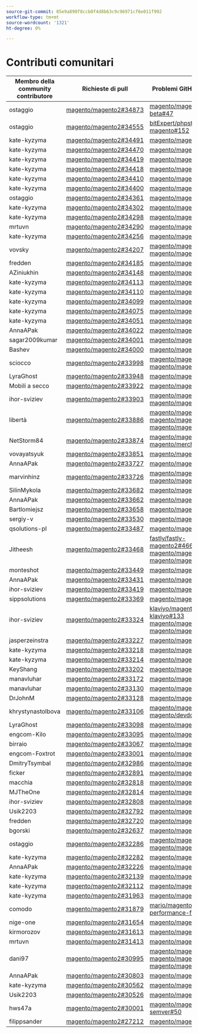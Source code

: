 ```yaml
---
source-git-commit: 85e9a890f8ccb0f4d8b63c9c96971cf6e011f992
workflow-type: tm+mt
source-wordcount: '1321'
ht-degree: 0%

---
```

# Contributi comunitari

| Membro della community contributore | Richieste di pull | Problemi GitHub correlati |
| ------- | ------- | ------- |
| ostaggio | [magento/magento2#34873](https://github.com/magento/magento2/pull/34873) | [magento/magento-beta#47](https://github.com/magento/magento-beta/issues/47) |
| ostaggio | [magento/magento2#34555](https://github.com/magento/magento2/pull/34555) | [bitExpert/phpstan-magento#152](https://github.com/bitExpert/phpstan-magento/issues/152) |
| kate-kyzyma | [magento/magento2#34491](https://github.com/magento/magento2/pull/34491) | [magento/magento2#34579](https://github.com/magento/magento2/issues/34579) |
| kate-kyzyma | [magento/magento2#34470](https://github.com/magento/magento2/pull/34470) | [magento/magento2#34490](https://github.com/magento/magento2/issues/34490) |
| kate-kyzyma | [magento/magento2#34419](https://github.com/magento/magento2/pull/34419) | [magento/magento2#34422](https://github.com/magento/magento2/issues/34422) |
| kate-kyzyma | [magento/magento2#34418](https://github.com/magento/magento2/pull/34418) | [magento/magento2#34510](https://github.com/magento/magento2/issues/34510) |
| kate-kyzyma | [magento/magento2#34410](https://github.com/magento/magento2/pull/34410) | [magento/magento2#34414](https://github.com/magento/magento2/issues/34414) |
| kate-kyzyma | [magento/magento2#34400](https://github.com/magento/magento2/pull/34400) | [magento/magento2#34511](https://github.com/magento/magento2/issues/34511) |
| ostaggio | [magento/magento2#34361](https://github.com/magento/magento2/pull/34361) | [magento/magento2#32252](https://github.com/magento/magento2/issues/32252) |
| kate-kyzyma | [magento/magento2#34302](https://github.com/magento/magento2/pull/34302) | [magento/magento2#34435](https://github.com/magento/magento2/issues/34435) |
| kate-kyzyma | [magento/magento2#34298](https://github.com/magento/magento2/pull/34298) | [magento/magento2#34512](https://github.com/magento/magento2/issues/34512) |
| mrtuvn | [magento/magento2#34290](https://github.com/magento/magento2/pull/34290) | [magento/magento2#34467](https://github.com/magento/magento2/issues/34467) |
| kate-kyzyma | [magento/magento2#34256](https://github.com/magento/magento2/pull/34256) | [magento/magento2#34317](https://github.com/magento/magento2/issues/34317) |
| vovsky | [magento/magento2#34207](https://github.com/magento/magento2/pull/34207) | [magento/magento2#32948](https://github.com/magento/magento2/issues/32948) [magento/magento2#26254](https://github.com/magento/magento2/issues/26254) |
| fredden | [magento/magento2#34185](https://github.com/magento/magento2/pull/34185) | [magento/magento2#34513](https://github.com/magento/magento2/issues/34513) |
| AZiniukhin | [magento/magento2#34148](https://github.com/magento/magento2/pull/34148) | [magento/magento2#34130](https://github.com/magento/magento2/issues/34130) |
| kate-kyzyma | [magento/magento2#34113](https://github.com/magento/magento2/pull/34113) | [magento/magento2#34316](https://github.com/magento/magento2/issues/34316) |
| kate-kyzyma | [magento/magento2#34110](https://github.com/magento/magento2/pull/34110) | [magento/magento2#34314](https://github.com/magento/magento2/issues/34314) |
| kate-kyzyma | [magento/magento2#34099](https://github.com/magento/magento2/pull/34099) | [magento/magento2#34313](https://github.com/magento/magento2/issues/34313) |
| kate-kyzyma | [magento/magento2#34075](https://github.com/magento/magento2/pull/34075) | [magento/magento2#34312](https://github.com/magento/magento2/issues/34312) |
| kate-kyzyma | [magento/magento2#34051](https://github.com/magento/magento2/pull/34051) | [magento/magento2#34311](https://github.com/magento/magento2/issues/34311) |
| AnnaAPak | [magento/magento2#34022](https://github.com/magento/magento2/pull/34022) | [magento/magento2#34315](https://github.com/magento/magento2/issues/34315) |
| sagar2009kumar | [magento/magento2#34001](https://github.com/magento/magento2/pull/34001) | [magento/magento2#34067](https://github.com/magento/magento2/issues/34067) |
| Bashev | [magento/magento2#34000](https://github.com/magento/magento2/pull/34000) | [magento/magento2#33996](https://github.com/magento/magento2/issues/33996) |
| sciocco | [magento/magento2#33998](https://github.com/magento/magento2/pull/33998) | [magento/magento2#34024](https://github.com/magento/magento2/issues/34024) [magento/magento2#34025](https://github.com/magento/magento2/issues/34025) |
| LyraGhost | [magento/magento2#33948](https://github.com/magento/magento2/pull/33948) | [magento/magento2#34338](https://github.com/magento/magento2/issues/34338) |
| Mobili a secco | [magento/magento2#33922](https://github.com/magento/magento2/pull/33922) | [magento/magento2#33924](https://github.com/magento/magento2/issues/33924) |
| ihor-sviziev | [magento/magento2#33903](https://github.com/magento/magento2/pull/33903) | [magento/magento2#33928](https://github.com/magento/magento2/issues/33928) [magento/magento2#23324](https://github.com/magento/magento2/issues/23324) |
| libertà | [magento/magento2#33886](https://github.com/magento/magento2/pull/33886) | [magento/magento2#33680](https://github.com/magento/magento2/issues/33680) [magento/magento2#33755](https://github.com/magento/magento2/issues/33755) [magento/magento2#33945](https://github.com/magento/magento2/issues/33945) |
| NetStorm84 | [magento/magento2#33874](https://github.com/magento/magento2/pull/33874) | [magento/magento2#34008](https://github.com/magento/magento2/issues/34008) [magento/merchdocs#1686](https://github.com/magento/merchdocs/issues/1686) |
| vovayatsyuk | [magento/magento2#33851](https://github.com/magento/magento2/pull/33851) | [magento/magento2#34483](https://github.com/magento/magento2/issues/34483) |
| AnnaAPak | [magento/magento2#33727](https://github.com/magento/magento2/pull/33727) | [magento/magento2#33747](https://github.com/magento/magento2/issues/33747) |
| marvinhinz | [magento/magento2#33726](https://github.com/magento/magento2/pull/33726) | [magento/magento2#33760](https://github.com/magento/magento2/issues/33760) [magento/magento2#33908](https://github.com/magento/magento2/issues/33908) |
| SilinMykola | [magento/magento2#33682](https://github.com/magento/magento2/pull/33682) | [magento/magento2#33589](https://github.com/magento/magento2/issues/33589) |
| AnnaAPak | [magento/magento2#33662](https://github.com/magento/magento2/pull/33662) | [magento/magento2#33689](https://github.com/magento/magento2/issues/33689) |
| Bartlomiejsz | [magento/magento2#33658](https://github.com/magento/magento2/pull/33658) | [magento/magento2#33839](https://github.com/magento/magento2/issues/33839) |
| sergiy-v | [magento/magento2#33530](https://github.com/magento/magento2/pull/33530) | [magento/magento2#33531](https://github.com/magento/magento2/issues/33531) |
| qsolutions-pl | [magento/magento2#33487](https://github.com/magento/magento2/pull/33487) | [magento/magento2#33486](https://github.com/magento/magento2/issues/33486) |
| Jitheesh | [magento/magento2#33468](https://github.com/magento/magento2/pull/33468) | [fastly/fastly-magento2#466](https://github.com/fastly/fastly-magento2/issues/466) [magento/magento2#28102](https://github.com/magento/magento2/issues/28102) [magento/magento2#6401](https://github.com/magento/magento2/issues/6401) |
| monteshot | [magento/magento2#33449](https://github.com/magento/magento2/pull/33449) | [magento/magento2#33334](https://github.com/magento/magento2/issues/33334) |
| AnnaAPak | [magento/magento2#33431](https://github.com/magento/magento2/pull/33431) | [magento/magento2#33635](https://github.com/magento/magento2/issues/33635) |
| ihor-sviziev | [magento/magento2#33419](https://github.com/magento/magento2/pull/33419) | [magento/magento2#34166](https://github.com/magento/magento2/issues/34166) |
| sippsolutions | [magento/magento2#33369](https://github.com/magento/magento2/pull/33369) | [magento/magento2#34451](https://github.com/magento/magento2/issues/34451) |
| ihor-sviziev | [magento/magento2#33324](https://github.com/magento/magento2/pull/33324) | [klaviyo/magento2-klaviyo#133](https://github.com/klaviyo/magento2-klaviyo/issues/133) [magento/magento2#33675](https://github.com/magento/magento2/issues/33675) [magento/magento2#33676](https://github.com/magento/magento2/issues/33676) |
| jasperzeinstra | [magento/magento2#33227](https://github.com/magento/magento2/pull/33227) | [magento/magento2#33984](https://github.com/magento/magento2/issues/33984) |
| kate-kyzyma | [magento/magento2#33218](https://github.com/magento/magento2/pull/33218) | [magento/magento2#33556](https://github.com/magento/magento2/issues/33556) |
| kate-kyzyma | [magento/magento2#33214](https://github.com/magento/magento2/pull/33214) | [magento/magento2#33806](https://github.com/magento/magento2/issues/33806) |
| KeyShang | [magento/magento2#33202](https://github.com/magento/magento2/pull/33202) | [magento/magento2#33101](https://github.com/magento/magento2/issues/33101) |
| manavluhar | [magento/magento2#33172](https://github.com/magento/magento2/pull/33172) | [magento/magento2#33698](https://github.com/magento/magento2/issues/33698) |
| manavluhar | [magento/magento2#33130](https://github.com/magento/magento2/pull/33130) | [magento/magento2#33143](https://github.com/magento/magento2/issues/33143) |
| DrJohnM | [magento/magento2#33128](https://github.com/magento/magento2/pull/33128) | [magento/magento2#33144](https://github.com/magento/magento2/issues/33144) |
| khrystynastolbova | [magento/magento2#33106](https://github.com/magento/magento2/pull/33106) | [magento/magento2#32615](https://github.com/magento/magento2/issues/32615) [magento/devdocs#9248](https://github.com/magento/devdocs/issues/9248) |
| LyraGhost | [magento/magento2#33098](https://github.com/magento/magento2/pull/33098) | [magento/magento2#34338](https://github.com/magento/magento2/issues/34338) |
| engcom-Kilo | [magento/magento2#33095](https://github.com/magento/magento2/pull/33095) | [magento/magento2#32930](https://github.com/magento/magento2/issues/32930) |
| birraio | [magento/magento2#33067](https://github.com/magento/magento2/pull/33067) | [magento/magento2#33075](https://github.com/magento/magento2/issues/33075) |
| engcom-Foxtrot | [magento/magento2#33001](https://github.com/magento/magento2/pull/33001) | [magento/magento2#32596](https://github.com/magento/magento2/issues/32596) |
| DmitryTsymbal | [magento/magento2#32986](https://github.com/magento/magento2/pull/32986) | [magento/magento2#32991](https://github.com/magento/magento2/issues/32991) |
| ficker | [magento/magento2#32891](https://github.com/magento/magento2/pull/32891) | [magento/magento2#32885](https://github.com/magento/magento2/issues/32885) |
| macchia | [magento/magento2#32818](https://github.com/magento/magento2/pull/32818) | [magento/magento2#33434](https://github.com/magento/magento2/issues/33434) |
| MJTheOne | [magento/magento2#32814](https://github.com/magento/magento2/pull/32814) | [magento/magento2#32819](https://github.com/magento/magento2/issues/32819) |
| ihor-sviziev | [magento/magento2#32808](https://github.com/magento/magento2/pull/32808) | [magento/magento2#32954](https://github.com/magento/magento2/issues/32954) |
| Usik2203 | [magento/magento2#32792](https://github.com/magento/magento2/pull/32792) | [magento/magento2#32821](https://github.com/magento/magento2/issues/32821) |
| fredden | [magento/magento2#32720](https://github.com/magento/magento2/pull/32720) | [magento/magento2#34356](https://github.com/magento/magento2/issues/34356) |
| bgorski | [magento/magento2#32637](https://github.com/magento/magento2/pull/32637) | [magento/magento2#32636](https://github.com/magento/magento2/issues/32636) |
| ostaggio | [magento/magento2#32286](https://github.com/magento/magento2/pull/32286) | [magento/magento2#32289](https://github.com/magento/magento2/issues/32289) [magento/magento2#28326](https://github.com/magento/magento2/issues/28326) |
| kate-kyzyma | [magento/magento2#32282](https://github.com/magento/magento2/pull/32282) | [magento/magento2#33788](https://github.com/magento/magento2/issues/33788) |
| AnnaAPak | [magento/magento2#32226](https://github.com/magento/magento2/pull/32226) | [magento/magento2#32381](https://github.com/magento/magento2/issues/32381) |
| kate-kyzyma | [magento/magento2#32139](https://github.com/magento/magento2/pull/32139) | [magento/magento2#33786](https://github.com/magento/magento2/issues/33786) |
| kate-kyzyma | [magento/magento2#32112](https://github.com/magento/magento2/pull/32112) | [magento/magento2#33775](https://github.com/magento/magento2/issues/33775) |
| kate-kyzyma | [magento/magento2#31963](https://github.com/magento/magento2/pull/31963) | [magento/magento2#33783](https://github.com/magento/magento2/issues/33783) |
| comodo | [magento/magento2#31879](https://github.com/magento/magento2/pull/31879) | [mario/magento2-performance-fixes#4](https://github.com/maritos/magento2-performance-fixes/issues/4) |
| nige-one | [magento/magento2#31654](https://github.com/magento/magento2/pull/31654) | [magento/magento2#30948](https://github.com/magento/magento2/issues/30948) |
| kirmorozov | [magento/magento2#31613](https://github.com/magento/magento2/pull/31613) | [magento/magento2#33809](https://github.com/magento/magento2/issues/33809) |
| mrtuvn | [magento/magento2#31413](https://github.com/magento/magento2/pull/31413) | [magento/magento2#31379](https://github.com/magento/magento2/issues/31379) |
| dani97 | [magento/magento2#30995](https://github.com/magento/magento2/pull/30995) | [magento/magento2#31019](https://github.com/magento/magento2/issues/31019) [magento/magento2#32625](https://github.com/magento/magento2/issues/32625) [magento/magento2#33696](https://github.com/magento/magento2/issues/33696) |
| AnnaAPak | [magento/magento2#30803](https://github.com/magento/magento2/pull/30803) | [magento/magento2#30828](https://github.com/magento/magento2/issues/30828) |
| kate-kyzyma | [magento/magento2#30562](https://github.com/magento/magento2/pull/30562) | [magento/magento2#33774](https://github.com/magento/magento2/issues/33774) |
| Usik2203 | [magento/magento2#30526](https://github.com/magento/magento2/pull/30526) | [magento/magento2#33773](https://github.com/magento/magento2/issues/33773) |
| hws47a | [magento/magento2#30001](https://github.com/magento/magento2/pull/30001) | [magento/magento-semver#50](https://github.com/magento/magento-semver/issues/50) |
| filippsander | [magento/magento2#27212](https://github.com/magento/magento2/pull/27212) | [magento/magento2#29609](https://github.com/magento/magento2/issues/29609) |
